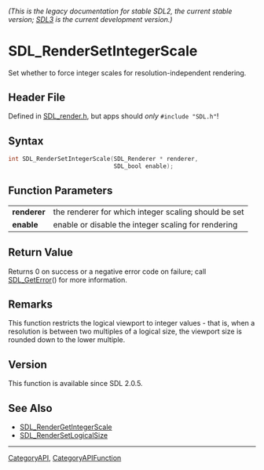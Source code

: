 ###### (This is the legacy documentation for stable SDL2, the current stable version; [SDL3](https://wiki.libsdl.org/SDL3/) is the current development version.)
# SDL_RenderSetIntegerScale

Set whether to force integer scales for resolution-independent rendering.

## Header File

Defined in [SDL_render.h](https://github.com/libsdl-org/SDL/blob/SDL2/include/SDL_render.h), but apps should _only_ `#include "SDL.h"`!

## Syntax

```c
int SDL_RenderSetIntegerScale(SDL_Renderer * renderer,
                              SDL_bool enable);

```

## Function Parameters

|                  |                                                      |
| ---------------- | ---------------------------------------------------- |
| **renderer**     | the renderer for which integer scaling should be set |
| **enable**       | enable or disable the integer scaling for rendering  |

## Return Value

Returns 0 on success or a negative error code on failure; call
[SDL_GetError](SDL_GetError)() for more information.

## Remarks

This function restricts the logical viewport to integer values - that is,
when a resolution is between two multiples of a logical size, the viewport
size is rounded down to the lower multiple.

## Version

This function is available since SDL 2.0.5.

## See Also

* [SDL_RenderGetIntegerScale](SDL_RenderGetIntegerScale)
* [SDL_RenderSetLogicalSize](SDL_RenderSetLogicalSize)

----
[CategoryAPI](CategoryAPI), [CategoryAPIFunction](CategoryAPIFunction)

